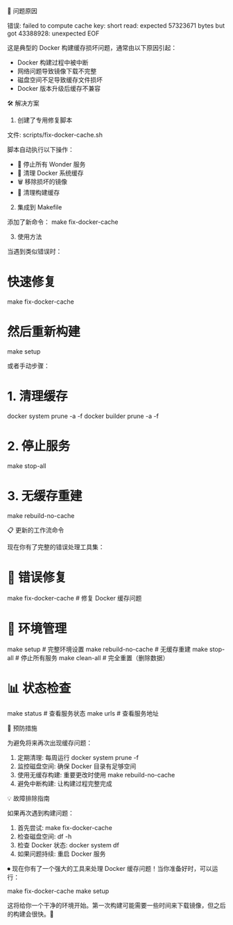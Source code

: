 🔧 问题原因

错误: failed to compute cache key: short read: expected 57323671 bytes but got 43388928: unexpected EOF

这是典型的 Docker 构建缓存损坏问题，通常由以下原因引起：
- Docker 构建过程中被中断
- 网络问题导致镜像下载不完整
- 磁盘空间不足导致缓存文件损坏
- Docker 版本升级后缓存不兼容

🛠️ 解决方案

1. 创建了专用修复脚本

文件: scripts/fix-docker-cache.sh

脚本自动执行以下操作：
- 🛑 停止所有 Wonder 服务
- 🧹 清理 Docker 系统缓存
- 🗑️ 移除损坏的镜像
- 🧽 清理构建缓存

2. 集成到 Makefile

添加了新命令：
make fix-docker-cache

3. 使用方法

当遇到类似错误时：
# 快速修复
make fix-docker-cache

# 然后重新构建
make setup

或者手动步骤：
# 1. 清理缓存
docker system prune -a -f
docker builder prune -a -f

# 2. 停止服务
make stop-all

# 3. 无缓存重建
make rebuild-no-cache

📋 更新的工作流命令

现在你有了完整的错误处理工具集：

# 🔧 错误修复
make fix-docker-cache     # 修复 Docker 缓存问题

# 🚀 环境管理
make setup                # 完整环境设置
make rebuild-no-cache     # 无缓存重建
make stop-all             # 停止所有服务
make clean-all           # 完全重置（删除数据）

# 📊 状态检查
make status              # 查看服务状态
make urls               # 查看服务地址

🎯 预防措施

为避免将来再次出现缓存问题：

1. 定期清理: 每周运行 docker system prune -f
2. 监控磁盘空间: 确保 Docker 目录有足够空间
3. 使用无缓存构建: 重要更改时使用 make rebuild-no-cache
4. 避免中断构建: 让构建过程完整完成

💡 故障排除指南

如果再次遇到构建问题：

1. 首先尝试: make fix-docker-cache
2. 检查磁盘空间: df -h
3. 检查 Docker 状态: docker system df
4. 如果问题持续: 重启 Docker 服务

⏺ 现在你有了一个强大的工具来处理 Docker 缓存问题！当你准备好时，可以运行：

make fix-docker-cache
make setup

这将给你一个干净的环境开始。第一次构建可能需要一些时间来下载镜像，但之后的构建会很快。🚀